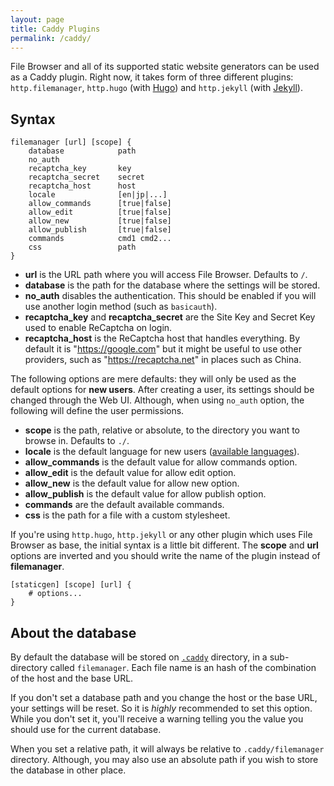 ```yaml
---
layout: page
title: Caddy Plugins
permalink: /caddy/
---
```


File Browser and all of its supported static website generators can be used as a Caddy plugin. Right now, it takes form of three different plugins: `http.filemanager`, `http.hugo` (with [Hugo](http://gohugo.io/)) and `http.jekyll` (with [Jekyll](https://jekyllrb.com/)).


## Syntax

```
filemanager [url] [scope] {
    database            path
    no_auth
    recaptcha_key       key
    recaptcha_secret    secret
    recaptcha_host      host
    locale              [en|jp|...]
    allow_commands      [true|false]
    allow_edit          [true|false]
    allow_new           [true|false]
    allow_publish       [true|false]
    commands            cmd1 cmd2...
    css                 path
}
```

+ **url** is the URL path where you will access File Browser. Defaults to `/`.
+ **database** is the path for the database where the settings will be stored.
+ **no_auth** disables the authentication. This should be enabled if you will use another login method (such as `basicauth`).
+ **recaptcha_key** and **recaptcha_secret** are the Site Key and Secret Key used to enable ReCaptcha on login.
+ **recaptcha_host** is the ReCaptcha host that handles everything. By default it is "https://google.com" but it might be useful to use other providers, such as "https://recaptcha.net" in places such as China.

The following options are mere defaults: they will only be used as the default options for **new users**. After creating a user, its settings should be changed through the Web UI. Although, when using `no_auth` option, the following will define the user permissions.

+ **scope** is the path, relative or absolute, to the directory you want to browse in. Defaults to `./`.
+ **locale** is the default language for new users ([available languages](../configuration/#available-locales)).
+ **allow_commands** is the default value for allow commands option.
+ **allow_edit** is the default value for allow edit option.
+ **allow_new** is the default value for allow new option.
+ **allow_publish** is the default value for allow publish option.
+ **commands** are the default available commands.
+ **css** is the path for a file with a custom stylesheet.

If you're using `http.hugo`, `http.jekyll` or any other plugin which uses File Browser as base, the initial syntax is a little bit different. The **scope** and **url** options are inverted and you should write the name of the plugin instead of **filemanager**.

```
[staticgen] [scope] [url] {
    # options...
}
```


## About the database

By default the database will be stored on [`.caddy`](https://caddyserver.com/docs/automatic-https#dot-caddy) directory, in a sub-directory called `filemanager`. Each file name is an hash of the combination of the host and the base URL.

If you don't set a database path and you change the host or the base URL, your settings will be reset. So it is *highly* recommended to set this option. While you don't set it, you'll receive a warning telling you the value you should use for the current database.

When you set a relative path, it will always be relative to `.caddy/filemanager` directory. Although, you may also use an absolute path if you wish to store the database in other place.
